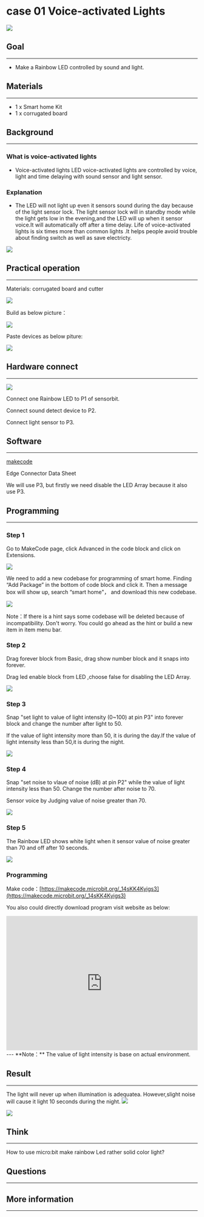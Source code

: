 # case 01 Voice-activated Lights

![](./images/OyHm1YO.jpg)
## Goal
---


- Make a Rainbow LED controlled by sound and light.

## Materials
---

- 1 x Smart home Kit
- 1 x corrugated board

## Background
---
### What is voice-activated lights
- Voice-activated lights LED voice-activated lights are controlled by voice, light and time delaying with sound sensor and light sensor.
### Explanation
- The LED will not light up even it sensors sound during the day because of the light sensor lock. The light sensor lock will in standby mode while the light gets low in the evening,and the LED will up when it sensor voice.It will automatically off after a time delay. Life of voice-activated lights is six times more than common lights .It helps people avoid trouble about finding switch as well as save electricty. 


![](./images/HbCt288.png)

## Practical operation
---
Materials: corrugated board and cutter

![](./images/PuJE7uj.jpg)

Build as below picture：

![](./images/Ttp5RK9.jpg)

Paste devices as below piture:

![](./images/7uAAhWi.jpg)


## Hardware connect
---
![](./images/j3m26Nl.png)

Connect one Rainbow LED to P1 of sensorbit.

Connect sound detect device to P2.

Connect light sensor to P3.

## Software
---
[makecode](https://makecode.microbit.org/#)

Edge Connector Data Sheet

We will use P3, but firstly we need disable the LED Array because it also use P3.

## Programming
---
### Step 1
Go to MakeCode page, click Advanced in the code block and click on Extensions.

![](./images/2qCyzQ7.png)

We need to add a new codebase for programming of smart home. Finding “Add Package” in the bottom of code block and click it. Then a message box will show up, search “smart home"， and download this new codebase.

![](./images/QR2s7LD.png)

Note：If there is a hint says some codebase will be deleted because of incompatibility. Don't worry. You could go ahead as the hint or build a new item in item menu bar.

### Step 2

Drag forever block from Basic, drag show number block and it snaps into forever.

Drag led enable block from LED ,choose false for disabling the LED Array.

![](./images/eU2HDxn.png)

### Step 3

Snap "set light to value of light intensity (0~100) at pin P3" into forever block and change the number after light to 50.

If the value of light intensity more than 50, it is during the day.If the value of light intensity less than 50,it is during the night.

![](./images/LNSfyGV.png)

### Step 4

Snap "set noise to vlaue of noise (dB) at pin P2" while the value of light intensity less than 50.
Change the number after noise to 70.

Sensor voice by Judging value of noise greater than 70.

![](./images/gWFFMiV.png)

### Step 5

The Rainbow LED shows white light when it sensor value of noise greater than 70 and off after 10 seconds.


![](./images/McicDIj.png)

### Programming

Make code：[https://makecode.microbit.org/_14sKK4Kyigs3](https://makecode.microbit.org/_14sKK4Kyigs3)

You also could directly download program visit website as below:

<div style="position:relative;height:0;padding-bottom:70%;overflow:hidden;"><iframe style="position:absolute;top:0;left:0;width:100%;height:100%;" src="https://makecode.microbit.org/#pub:_14sKK4Kyigs3" frameborder="0" sandbox="allow-popups allow-forms allow-scripts allow-same-origin"></iframe></div>  
---
**Note：** The value of light intensity is base on actual environment.

## Result
---
The light will never up when illumination is adequatea. However,slight noise will cause it light  10 seconds during the night.
![](./images/31mzhfy.jpg)

![](./images/ymeyq3M.jpg)

## Think
---
How to use micro:bit make rainbow Led rather solid color light? 

## Questions
---


## More information  
---

